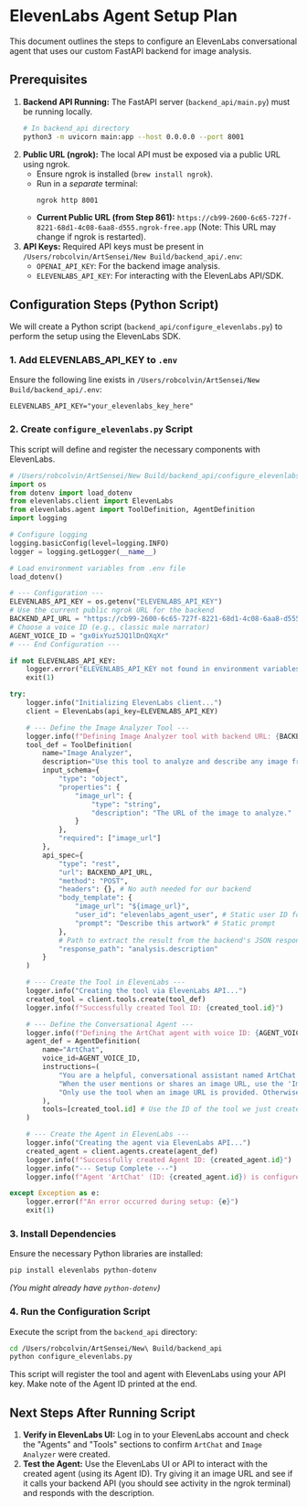 # ElevenLabs Agent Setup Plan

This document outlines the steps to configure an ElevenLabs conversational agent that uses our custom FastAPI backend for image analysis.

## Prerequisites

1.  **Backend API Running:** The FastAPI server (`backend_api/main.py`) must be running locally.
    ```bash
    # In backend_api directory
    python3 -m uvicorn main:app --host 0.0.0.0 --port 8001 
    ```
2.  **Public URL (ngrok):** The local API must be exposed via a public URL using ngrok.
    *   Ensure ngrok is installed (`brew install ngrok`).
    *   Run in a *separate* terminal:
        ```bash
        ngrok http 8001
        ```
    *   **Current Public URL (from Step 861):** `https://cb99-2600-6c65-727f-8221-68d1-4c08-6aa8-d555.ngrok-free.app` (Note: This URL may change if ngrok is restarted).
3.  **API Keys:** Required API keys must be present in `/Users/robcolvin/ArtSensei/New Build/backend_api/.env`:
    *   `OPENAI_API_KEY`: For the backend image analysis.
    *   `ELEVENLABS_API_KEY`: For interacting with the ElevenLabs API/SDK.

## Configuration Steps (Python Script)

We will create a Python script (`backend_api/configure_elevenlabs.py`) to perform the setup using the ElevenLabs SDK.

### 1. Add ELEVENLABS_API_KEY to `.env`

Ensure the following line exists in `/Users/robcolvin/ArtSensei/New Build/backend_api/.env`:

```env
ELEVENLABS_API_KEY="your_elevenlabs_key_here" 
```

### 2. Create `configure_elevenlabs.py` Script

This script will define and register the necessary components with ElevenLabs.

```python
# /Users/robcolvin/ArtSensei/New Build/backend_api/configure_elevenlabs.py
import os
from dotenv import load_dotenv
from elevenlabs.client import ElevenLabs
from elevenlabs.agent import ToolDefinition, AgentDefinition
import logging

# Configure logging
logging.basicConfig(level=logging.INFO)
logger = logging.getLogger(__name__)

# Load environment variables from .env file
load_dotenv()

# --- Configuration ---
ELEVENLABS_API_KEY = os.getenv("ELEVENLABS_API_KEY")
# Use the current public ngrok URL for the backend
BACKEND_API_URL = "https://cb99-2600-6c65-727f-8221-68d1-4c08-6aa8-d555.ngrok-free.app/analyze-image/" 
# Choose a voice ID (e.g., classic male narrator)
AGENT_VOICE_ID = "gx0ixYuz5JQ1lDnQXqXr" 
# --- End Configuration ---

if not ELEVENLABS_API_KEY:
    logger.error("ELEVENLABS_API_KEY not found in environment variables. Please add it to the .env file.")
    exit(1)

try:
    logger.info("Initializing ElevenLabs client...")
    client = ElevenLabs(api_key=ELEVENLABS_API_KEY)

    # --- Define the Image Analyzer Tool ---
    logger.info(f"Defining Image Analyzer tool with backend URL: {BACKEND_API_URL}")
    tool_def = ToolDefinition(
        name="Image Analyzer",
        description="Use this tool to analyze and describe any image from a given URL. It uses a powerful vision model to describe the contents of the image.",
        input_schema={
            "type": "object",
            "properties": {
                "image_url": {
                    "type": "string",
                    "description": "The URL of the image to analyze."
                }
            },
            "required": ["image_url"]
        },
        api_spec={
            "type": "rest",
            "url": BACKEND_API_URL,
            "method": "POST",
            "headers": {}, # No auth needed for our backend
            "body_template": {
                "image_url": "${image_url}",
                "user_id": "elevenlabs_agent_user", # Static user ID for simplicity
                "prompt": "Describe this artwork" # Static prompt
            },
            # Path to extract the result from the backend's JSON response
            "response_path": "analysis.description" 
        }
    )

    # --- Create the Tool in ElevenLabs ---
    logger.info("Creating the tool via ElevenLabs API...")
    created_tool = client.tools.create(tool_def)
    logger.info(f"Successfully created Tool ID: {created_tool.id}")

    # --- Define the Conversational Agent ---
    logger.info(f"Defining the ArtChat agent with voice ID: {AGENT_VOICE_ID}")
    agent_def = AgentDefinition(
        name="ArtChat",
        voice_id=AGENT_VOICE_ID, 
        instructions=(
            "You are a helpful, conversational assistant named ArtChat who can talk about many topics. "
            "When the user mentions or shares an image URL, use the 'Image Analyzer' tool to analyze it. "
            "Only use the tool when an image URL is provided. Otherwise, keep chatting normally."
        ),
        tools=[created_tool.id] # Use the ID of the tool we just created
    )

    # --- Create the Agent in ElevenLabs ---
    logger.info("Creating the agent via ElevenLabs API...")
    created_agent = client.agents.create(agent_def)
    logger.info(f"Successfully created Agent ID: {created_agent.id}")
    logger.info("--- Setup Complete ---")
    logger.info(f"Agent 'ArtChat' (ID: {created_agent.id}) is configured with Tool 'Image Analyzer' (ID: {created_tool.id}).")

except Exception as e:
    logger.error(f"An error occurred during setup: {e}")
    exit(1)

```

### 3. Install Dependencies

Ensure the necessary Python libraries are installed:

```bash
pip install elevenlabs python-dotenv
```
*(You might already have `python-dotenv`)*

### 4. Run the Configuration Script

Execute the script from the `backend_api` directory:

```bash
cd /Users/robcolvin/ArtSensei/New\ Build/backend_api
python configure_elevenlabs.py
```

This script will register the tool and agent with ElevenLabs using your API key. Make note of the Agent ID printed at the end.

## Next Steps After Running Script

1.  **Verify in ElevenLabs UI:** Log in to your ElevenLabs account and check the "Agents" and "Tools" sections to confirm `ArtChat` and `Image Analyzer` were created.
2.  **Test the Agent:** Use the ElevenLabs UI or API to interact with the created agent (using its Agent ID). Try giving it an image URL and see if it calls your backend API (you should see activity in the ngrok terminal) and responds with the description.

